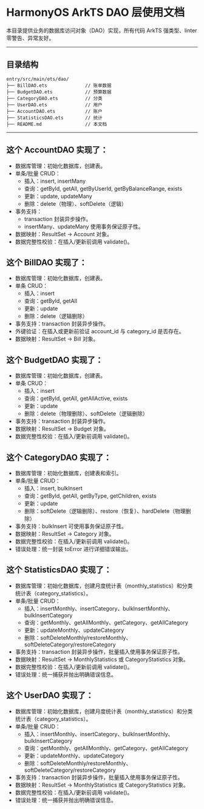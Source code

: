 # HarmonyOS ArkTS DAO 层使用文档

本目录提供业务的数据库访问对象（DAO）实现，所有代码 ArkTS 强类型、linter 零警告、异常友好。

---

## 目录结构
```
entry/src/main/ets/dao/
├── BillDAO.ets              // 账单数据
├── BudgetDAO.ets            // 预算数据
├── CategoryDAO.ets          // 分类
├── UserDAO.ets              // 用户
├── AccountDAO.ets           // 账户 
├── StatisticsDAO.ets        // 统计
├── README.md                // 本文档
```

---
## 这个 AccountDAO 实现了：
- 数据库管理：初始化数据库，创建表。
- 单条/批量 CRUD： 
  - 插入：insert, insertMany 
  - 查询：getById, getAll, getByUserId, getByBalanceRange, exists 
  - 更新：update, updateMany 
  - 删除：delete（物理）、softDelete（逻辑）
- 事务支持：
  - transaction 封装异步操作。
  - insertMany、updateMany 使用事务保证原子性。
- 数据映射：ResultSet → Account 对象。
- 数据完整性校验：在插入/更新前调用 validate()。

## 这个 BillDAO 实现了：
* 数据库管理：初始化数据库，创建表。
* 单条 CRUD：
    * 插入：insert
    * 查询：getById, getAll
    * 更新：update
    * 删除：delete（逻辑删除）
* 事务支持：transaction 封装异步操作。
* 外键验证：在插入或更新前验证 account_id 与 category_id 是否存在。
* 数据映射：ResultSet → Bill 对象。

## 这个 BudgetDAO 实现了：
* 数据库管理：初始化数据库，创建表。
* 单条 CRUD：
    * 插入：insert
    * 查询：getById, getAll, getAllActive, exists
    * 更新：update
    * 删除：delete（物理删除）、softDelete（逻辑删除）
* 事务支持：transaction 封装异步操作。
* 数据映射：ResultSet → Budget 对象。
* 数据完整性校验：在插入/更新前调用 validate()。

## 这个 CategoryDAO 实现了：
* 数据库管理：初始化数据库，创建表和索引。
* 单条/批量 CRUD：
    * 插入：insert, bulkInsert
    * 查询：getById, getAll, getByType, getChildren, exists
    * 更新：update
    * 删除：softDelete（逻辑删除）、restore（恢复）、hardDelete（物理删除）
* 事务支持：bulkInsert 可使用事务保证原子性。
* 数据映射：ResultSet → Category 对象。
* 数据完整性校验：在插入/更新前调用 validate()。
* 错误处理：统一封装 toError 进行详细错误输出。

## 这个 StatisticsDAO 实现了：
* 数据库管理：初始化数据库，创建月度统计表（monthly_statistics）和分类统计表（category_statistics）。
* 单条/批量 CRUD：
    * 插入：insertMonthly、insertCategory、bulkInsertMonthly、bulkInsertCategory
    * 查询：getMonthly、getAllMonthly、getCategory、getAllCategory
    * 更新：updateMonthly、updateCategory
    * 删除：softDeleteMonthly/restoreMonthly、softDeleteCategory/restoreCategory
* 事务支持：transaction 封装异步操作，批量插入使用事务保证原子性。
* 数据映射：ResultSet → MonthlyStatistics 或 CategoryStatistics 对象。
* 数据完整性校验：在插入/更新前调用 validate()。
* 错误处理：统一捕获并抛出明确错误信息。

## 这个 UserDAO 实现了：
* 数据库管理：初始化数据库，创建月度统计表（monthly_statistics）和分类统计表（category_statistics）。
* 单条/批量 CRUD：
    * 插入：insertMonthly、insertCategory、bulkInsertMonthly、bulkInsertCategory
    * 查询：getMonthly、getAllMonthly、getCategory、getAllCategory
    * 更新：updateMonthly、updateCategory
    * 删除：softDeleteMonthly/restoreMonthly、softDeleteCategory/restoreCategory
* 事务支持：transaction 封装异步操作，批量插入使用事务保证原子性。
* 数据映射：ResultSet → MonthlyStatistics 或 CategoryStatistics 对象。
* 数据完整性校验：在插入/更新前调用 validate()。
* 错误处理：统一捕获并抛出明确错误信息。

